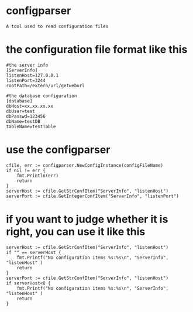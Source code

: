 # configparser
	A tool used to read configuration files

# the configuration file format like this 
	#the server info
	[ServerInfo]
	listenHost=127.0.0.1
	listenPort=3244
	rootPath=/extern/url/getweburl

	#the database configuration
	[database]
	dbHost=xx.xx.xx.xx
	dbUser=test
	dbPasswd=123456
	dbName=testDB
	tableName=testTable

# use the configparser
	cfile, err := configparser.NewConfigInstance(configFileName)
	if nil != err {
		fmt.Println(err)
		return
	}
	serverHost := cfile.GetStrConfItem("ServerInfo", "listenHost")
	serverPort := cfile.GetIntegerConfItem("ServerInfo", "listenPort")

  
# if you want to judge whether it is right, you can use it like this
	serverHost := cfile.GetStrConfItem("ServerInfo", "listenHost")
	if "" == serverHost {
		fmt.Printf("No configuration items %s:%s\n", "ServerInfo", "listenHost" )
		return
	}
	serverPort := cfile.GetStrConfItem("ServerInfo", "listenHost")
	if serverHost<0 {
		fmt.Printf("No configuration items %s:%s\n", "ServerInfo", "listenHost" )
		return
	}
